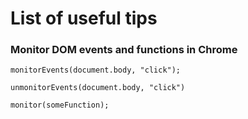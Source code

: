 # List of useful tips

### Monitor DOM events and functions in Chrome
```
monitorEvents(document.body, "click");
```
```
unmonitorEvents(document.body, "click")
```
```
monitor(someFunction);
```
